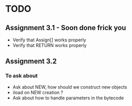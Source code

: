 # TODO

## Assignment 3.1 - Soon done frick you

* Verify that Assign[] works properly
* Verify that RETURN works properly

## Assignment 3.2

### To ask about
* Ask about NEW, how should we construct new objects
* iload on NEW creation ?
* Ask about how to handle parameters in the bytecode